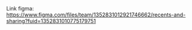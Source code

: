 Link figma: https://www.figma.com/files/team/1352831012921746662/recents-and-sharing?fuid=1352831010775179751
